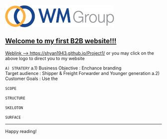 <a href="https://shyan1943.github.io/Project1/"><img src="img/img_logo.png" width="350" height="70"/>

## Welcome to my first B2B website!!! 

Weblink --> https://shyan1943.github.io/Project1/ or you may click on the above logo to direct you to my website 


`A) STRATERY`
a.1) Business Objective : Enchance branding 	
     Target audience : Shipper & Freight Forwarder and Younger generation
a.2) Customer Goals 	: Use the 


`SCOPE`

`STRUCTURE`

`SKELOTON`

`SURFACE`


						



--------

Happy reading!
